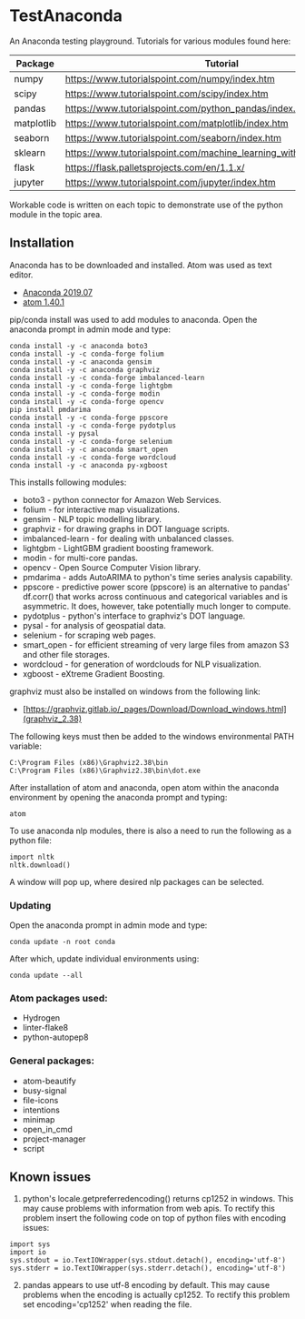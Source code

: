 # TestAnaconda

An Anaconda testing playground. Tutorials for various modules found here:

| Package | Tutorial |
| ------ | ------ |
| numpy | https://www.tutorialspoint.com/numpy/index.htm |
| scipy | https://www.tutorialspoint.com/scipy/index.htm |
| pandas | https://www.tutorialspoint.com/python_pandas/index.htm |
| matplotlib | https://www.tutorialspoint.com/matplotlib/index.htm |
| seaborn | https://www.tutorialspoint.com/seaborn/index.htm |
| sklearn | https://www.tutorialspoint.com/machine_learning_with_python/index.htm |
| flask | https://flask.palletsprojects.com/en/1.1.x/ |
| jupyter | https://www.tutorialspoint.com/jupyter/index.htm |

Workable code is written on each topic to demonstrate use of the python module in the topic area.

## Installation

Anaconda has to be downloaded and installed. Atom was used as text editor.

* [Anaconda 2019.07](https://www.anaconda.com/distribution/#download-section)
* [atom 1.40.1](https://atom.io/)

pip/conda install was used to add modules to anaconda. Open the anaconda prompt in admin mode and type:

```
conda install -y -c anaconda boto3
conda install -y -c conda-forge folium
conda install -y -c anaconda gensim
conda install -y -c anaconda graphviz
conda install -y -c conda-forge imbalanced-learn
conda install -y -c conda-forge lightgbm
conda install -y -c conda-forge modin
conda install -y -c conda-forge opencv
pip install pmdarima
conda install -y -c conda-forge ppscore
conda install -y -c conda-forge pydotplus
conda install -y pysal
conda install -y -c conda-forge selenium
conda install -y -c anaconda smart_open
conda install -y -c conda-forge wordcloud
conda install -y -c anaconda py-xgboost
```

This installs following modules:

* boto3 - python connector for Amazon Web Services.
* folium - for interactive map visualizations.
* gensim - NLP topic modelling library.
* graphviz - for drawing graphs in DOT language scripts.
* imbalanced-learn - for dealing with unbalanced classes.
* lightgbm - LightGBM gradient boosting framework.
* modin - for multi-core pandas.
* opencv - Open Source Computer Vision library.
* pmdarima - adds AutoARIMA to python's time series analysis capability.
* ppscore - predictive power score (ppscore) is an alternative to pandas' df.corr() that works across continuous and categorical variables and is asymmetric. It does, however, take potentially much longer to compute.
* pydotplus - python's interface to graphviz's DOT language.
* pysal - for analysis of geospatial data.
* selenium - for scraping web pages.
* smart_open - for efficient streaming of very large files from amazon S3 and other file storages.
* wordcloud - for generation of wordclouds for NLP visualization.
* xgboost - eXtreme Gradient Boosting.

graphviz must also be installed on windows from the following link:

* [https://graphviz.gitlab.io/_pages/Download/Download_windows.html](graphviz_2.38)

The following keys must then be added to the windows environmental PATH variable:

```
C:\Program Files (x86)\Graphviz2.38\bin
C:\Program Files (x86)\Graphviz2.38\bin\dot.exe
```

After installation of atom and anaconda, open atom within the anaconda environment by opening the anaconda prompt and typing:

```
atom
```

To use anaconda nlp modules, there is also a need to run the following as a python file:

```
import nltk
nltk.download()
```

A window will pop up, where desired nlp packages can be selected.

### Updating

Open the anaconda prompt in admin mode and type:
```
conda update -n root conda
```

After which, update individual environments using:
```
conda update --all
```

### Atom packages used:

* Hydrogen
* linter-flake8
* python-autopep8

### General packages:

* atom-beautify
* busy-signal
* file-icons
* intentions
* minimap
* open_in_cmd
* project-manager
* script

## Known issues

1. python's locale.getpreferredencoding() returns cp1252 in windows. This may cause problems with information from web apis. To rectify this problem insert the following code on top of python files with encoding issues:

```
import sys
import io
sys.stdout = io.TextIOWrapper(sys.stdout.detach(), encoding='utf-8')
sys.stderr = io.TextIOWrapper(sys.stderr.detach(), encoding='utf-8')
```

2. pandas appears to use utf-8 encoding by default. This may cause problems when the encoding is actually cp1252. To rectify this problem set encoding='cp1252' when reading the file.

